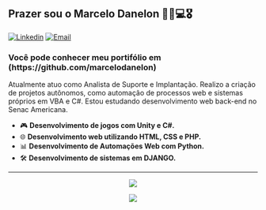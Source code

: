 <h2>Prazer sou o Marcelo Danelon  👦🏻💻🎖️</h2>

[![Linkedin](https://img.shields.io/badge/-LinkedIn-blue?style=flat&logo=Linkedin&logoColor=white)](https://www.linkedin.com/in/marcelo-danelon/)
[![Email](https://img.shields.io/badge/-Outlook-blue?style=flat&logo=Mail&logoColor=white)](mailto:marcelodanelon11@gmail.com)

<h3>Você pode conhecer meu portifólio em (https://github.com/marcelodanelon)</h3>

Atualmente atuo como Analista de Suporte e Implantação. Realizo a criação de projetos autônomos, como automação de processos web e sistemas próprios em VBA e C#. Estou estudando desenvolvimento web back-end no Senac Americana.
- 🎮 <b>Desenvolvimento de jogos com Unity e C#.</b>
- 🌐 <b>Desenvolvimento web utilizando HTML, CSS e PHP.</b>
- 📊 <b>Desenvolvimento de Automações Web com Python.</b>
- 🛠 <b>Desenvolvimento de sistemas em DJANGO.</b>

<hr>
<p align="center"> 
  <img align="center" src="https://github-readme-stats.vercel.app/api?username=marcelodanelon&show_icons=true&layout=compact" />
</p>
<p align="center"> 
  <img align="center" src="https://github-readme-stats.vercel.app/api/top-langs/?username=marcelodanelon&show_icons=true&layout=compact" />
</p>
